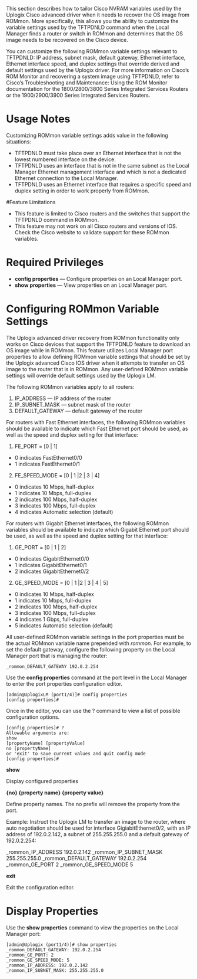<!-- 5.4 -->

This section describes how to tailor Cisco NVRAM variables used by the Uplogix Cisco advanced driver when it needs to recover the OS image from ROMmon. More specifically, this allows you the ability to customize the variable settings used by the TFTPDNLD command when the Local Manager finds a router or switch in ROMmon and determines that the OS image needs to be recovered on the Cisco device.

You can customize the following ROMmon variable settings relevant to TFTPDNLD: IP address, subnet mask, default gateway, Ethernet interface, Ethernet interface speed, and duplex settings that override derived and default settings used by the Uplogix driver. For more information on Cisco’s ROM Monitor and recovering a system image using TFTPDNLD, refer to Cisco’s Troubleshooting and Maintenance: Using the ROM Monitor documentation for the 1800/2800/3800 Series Integrated Services Routers or the 1900/2900/3900 Series Integrated Services Routers.

# Usage Notes

Customizing ROMmon variable settings adds value in the following situations:

* TFTPDNLD must take place over an Ethernet interface that is not the lowest numbered interface on the device.
* TFTPDNLD uses an interface that is not in the same subnet as the Local Manager Ethernet management interface and which is not a dedicated Ethernet connection to the Local Manager.
* TFTPDNLD uses an Ethernet interface that requires a specific speed and duplex setting in order to work properly from ROMmon.

#Feature Limitations

* This feature is limited to Cisco routers and the switches that support the TFTPDNLD command in ROMmon.
* This feature may not work on all Cisco routers and versions of IOS. Check the Cisco website to validate support for these ROMmon variables.

# Required Privileges

* **config properties** — Configure properties on an Local Manager port.
* **show properties** — View properties on an Local Manager port.

# Configuring ROMmon Variable Settings

The Uplogix advanced driver recovery from ROMmon functionality only works on Cisco devices that support the TFTPDNLD feature to download an OS image while in ROMmon. This feature utilizes Local Manager port properties to allow defining ROMmon variable settings that should be set by the Uplogix advanced Cisco IOS driver when it attempts to transfer an OS image to the router that is in ROMmon. Any user-defined ROMmon variable settings will override default settings used by the Uplogix LM.

The following ROMmon variables apply to all routers:

 1. IP_ADDRESS — IP address of the router
 2. IP_SUBNET_MASK — subnet mask of the router
 3. DEFAULT_GATEWAY — default gateway of the router

For routers with Fast Ethernet interfaces, the following ROMmon variables should be available to indicate which Fast Ethernet port should be used, as well as the speed and duplex setting for that interface:

1. FE_PORT = [0 | 1]
 - 0 indicates FastEthernet0/0
 - 1 indicates FastEthernet0/1

2. FE_SPEED_MODE = [0 | 1 |2 | 3 | 4]
- 0 indicates 10 Mbps, half-duplex
- 1 indicates 10 Mbps, full-duplex
 - 2 indicates 100 Mbps, half-duplex
 - 3 indicates 100 Mbps, full-duplex
 - 4 indicates Automatic selection (default)

For routers with Gigabit Ethernet interfaces, the following ROMmon variables should be available to indicate which Gigabit Ethernet port should be used, as well as the speed and duplex setting for that interface:

1. GE_PORT = [0 | 1 | 2]
- 0 indicates GigabitEthernet0/0
- 1 indicates GigabitEthernet0/1
- 2 indicates GigabitEthernet0/2

2. GE_SPEED_MODE = [0 | 1 |2 | 3 | 4 | 5]
- 0 indicates 10 Mbps, half-duplex
- 1 indicates 10 Mbps, full-duplex
- 2 indicates 100 Mbps, half-duplex
 - 3 indicates 100 Mbps, full-duplex
 - 4 indicates 1 Gbps, full-duplex
 - 5 indicates Automatic selection (default)
 
All user-defined ROMmon variable settings in the port properties must be the actual ROMmon variable name prepended with _rommon_. For example, to set the default gateway, configure the following property on the Local Manager port that is managing the router:

```
_rommon_DEFAULT_GATEWAY 192.0.2.254
```

Use the **config properties** command at the port level in the Local Manager to enter the port properties configuration editor.

```
[admin@UplogixLM (port1/4)]# config properties
[config properties]#
```

Once in the editor, you can use the ? command to view a list of possible configuration options.

```
[config properties]# ?
Allowable arguments are:
show
[propertyName] [propertyValue]
no [propertyName]
or 'exit' to save current values and quit config mode
[config properties]#
```
**show**

Display configured properties

**{no} {property name} {property value}**

Define property names. The no prefix will remove the property from the port.

Example: Instruct the Uplogix LM to transfer an image to the router, where auto negotiation should be used for interface GigiabitEthernet0/2, with an IP address of 192.0.2.142, a subnet of 255.255.255.0 and a default gateway of 192.0.2.254:

_rommon_IP_ADDRESS 192.0.2.142
_rommon_IP_SUBNET_MASK 255.255.255.0
_rommon_DEFAULT_GATEWAY 192.0.2.254
_rommon_GE_PORT 2
_rommon_GE_SPEED_MODE 5

**exit**

Exit the configuration editor.

# Display Properties

Use the **show properties** command to view the properties on the Local Manager port:

```
[admin@Uplogix (port1/4)]# show properties
_rommon_DEFAULT_GATEWAY: 192.0.2.254
_rommon_GE_PORT: 2
_rommon_GE_SPEED_MODE: 5
_rommon_IP_ADDRESS: 192.0.2.142
_rommon_IP_SUBNET_MASK: 255.255.255.0
```